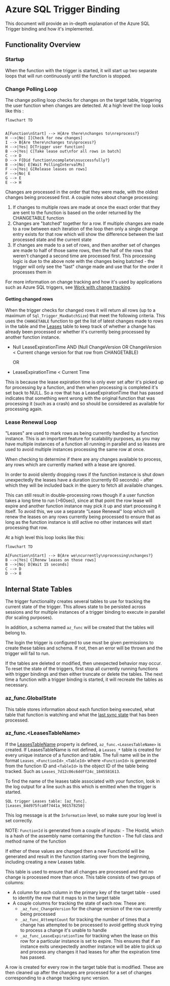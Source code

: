 # Azure SQL Trigger Binding

This document will provide an in-depth explanation of the Azure SQL Trigger binding and how it's implemented.

## Functionality Overview

### Startup

When the function with the trigger is started, it will start up two separate loops that will run continuously until the function is stopped.

### Change Polling Loop

The change polling loop checks for changes on the target table, triggering the user function when changes are detected. At a high level the loop looks like this :

```mermaid
flowchart TD


A[Function\nStart] --> H{Are there\nchanges to\nreprocess?}
H -->|No| I[Check for new changes]
I --> B{Are there\nchanges to\nprocess?}
H -->|Yes| D[Trigger user function]
B -->|Yes| C[Take lease out\nfor all rows in batch]
C --> D
D --> F{Did function\ncomplete\nsuccessfully?}
B -->|No| E[Wait PollingIntervalMs]
F -->|Yes| G[Release leases on rows]
F -->|No| E
G --> E
E --> H
```

Changes are processed in the order that they were made, with the oldest changes being processed first. A couple notes about change processing:

1. If changes to multiple rows are made at once the exact order that they are sent to the function is based on the order returned by the CHANGETABLE function
2. Changes are "batched" together for a row. If multiple changes are made to a row between each iteration of the loop then only a single change entry exists for that row which will show the difference between the last processed state and the current state
3. If changes are made to a set of rows, and then another set of changes are made to half of those same rows, then the half of the rows that weren't changed a second time are processed first. This processing logic is due to the above note with the changes being batched - the trigger will only see the "last" change made and use that for the order it processes them in

For more information on change tracking and how it's used by applications such as Azure SQL triggers, see [Work with change tracking](https://learn.microsoft.com/sql/relational-databases/track-changes/work-with-change-tracking-sql-server).

#### Getting changed rows

When the trigger checks for changed rows it will return all rows (up to a maximum of `Sql_Trigger_MaxBatchSize`) that meet the following criteria. This uses the `CHANGETABLE` function to get the list of latest changes made to rows in the table and the [Leases](#internal-state-tables) table to keep track of whether a change has already been processed or whether it's currently being processed by another function instance.

* Null LeaseExpirationTime AND (Null ChangeVersion OR ChangeVersion < Current change version for that row from CHANGETABLE)

    OR

* LeaseExpirationTime < Current Time

This is because the lease expiration time is only ever set after it's picked up for processing by a function, and then when processing is completed it's set back to NULL. So a row that has a LeaseExpirationTime that has passed indicates that something went wrong with the original function that was processing it (such as a crash) and so should be considered as available for processing again.

### Lease Renewal Loop

"Leases" are used to mark rows as being currently handled by a function instance. This is an important feature for scalability purposes, as you may have multiple instances of a function all running in parallel and so leases are used to avoid multiple instances processing the same row at once.

When checking to determine if there are any changes available to process, any rows which are currently marked with a lease are ignored.

In order to avoid silently dropping rows if the function instance is shut down unexpectedly the leases have a duration (currently 60 seconds) - after which they will be included back in the query to fetch all available changes.

This can still result in double-processing rows though if a user function takes a long time to run (>60sec), since at that point the row lease will expire and another function instance may pick it up and start processing it itself. To avoid this, we use a separate "Lease Renewal" loop which will renew the leases on any rows currently being processed to ensure that as long as the function instance is still active no other instances will start processing that row.

At a high level this loop looks like this:

```mermaid
flowchart TD

A[Function\nStart] --> B{Are we\ncurrently\nprocessing\nchanges?}
B -->|Yes| C[Renew leases on those rows]
B -->|No| D[Wait 15 seconds]
C --> D
D --> B
```

## Internal State Tables

The trigger functionality creates several tables to use for tracking the current state of the trigger. This allows state to be persisted across sessions and for multiple instances of a trigger binding to execute in parallel (for scaling purposes).

In addition, a schema named `az_func` will be created that the tables will belong to.

The login the trigger is configured to use must be given permissions to create these tables and schema. If not, then an error will be thrown and the trigger will fail to run.

If the tables are deleted or modified, then unexpected behavior may occur. To reset the state of the triggers, first stop all currently running functions with trigger bindings and then either truncate or delete the tables. The next time a function with a trigger binding is started, it will recreate the tables as necessary.

### az_func.GlobalState

This table stores information about each function being executed, what table that function is watching and what the [last sync state](https://learn.microsoft.com/sql/relational-databases/track-changes/work-with-change-tracking-sql-server) that has been processed.

### az_func.\<LeasesTableName\>

If the [LeasesTableName](https://github.com/Azure/azure-functions-sql-extension/blob/30d361021c6760938db659cbe535a9b4f00fc942/docs/SetupGuide_Dotnet.md#L411) property is defined, `az_func.<LeasesTableName>` is created. If LeasesTableName is not defined, a `Leases_*` table is created for every unique instance of a function and table. The full name will be in the format `Leases_<FunctionId>_<TableId>` where `<FunctionId>` is generated from the function ID and `<TableId>` is the object ID of the table being tracked. Such as `Leases_7d12c06c6ddff24c_1845581613`.

To find the name of the leases table associated with your function, look in the log output for a line such as this which is emitted when the trigger is started.

`SQL trigger Leases table: [az_func].[Leases_84d975fca0f7441a_901578250]`

This log message is at the `Information` level, so make sure your log level is set correctly.

NOTE: `FunctionId` is generated from a couple of inputs:
    - The HostId, which is a hash of the assembly name containing the function
    - The full class and method name of the function

If either of these values are changed then a new FunctionId will be generated and result in the function starting over from the beginning, including creating a new Leases table.

This table is used to ensure that all changes are processed and that no change is processed more than once. This table consists of two groups of columns:

- A column for each column in the primary key of the target table - used to identify the row that it maps to in the target table
- A couple columns for tracking the state of each row. These are:
  - `_az_func_ChangeVersion` for the change version of the row currently being processed
  - `_az_func_AttemptCount` for tracking the number of times that a change has attempted to be processed to avoid getting stuck trying to process a change it's unable to handle
  - `_az_func_LeaseExpirationTime` for tracking when the lease on this row for a particular instance is set to expire. This ensures that if an instance exits unexpectedly another instance will be able to pick up and process any changes it had leases for after the expiration time has passed.

A row is created for every row in the target table that is modified. These are then cleaned up after the changes are processed for a set of changes corresponding to a change tracking sync version.
